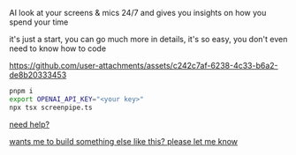 
AI look at your screens & mics 24/7 and gives you insights on how you spend your time

it's just a start, you can go much more in details, it's so easy, you don't even need to know how to code


https://github.com/user-attachments/assets/c242c7af-6238-4c33-b6a2-de8b20333453


```bash
pnpm i
export OPENAI_API_KEY="<your key>"
npx tsx screenpipe.ts
```

[need help?](https://cal.com/louis030195/screenpipe)

[wants me to build something else like this? please let me know](https://github.com/mediar-ai/screenpipe/issues/new?title=example+idea)



